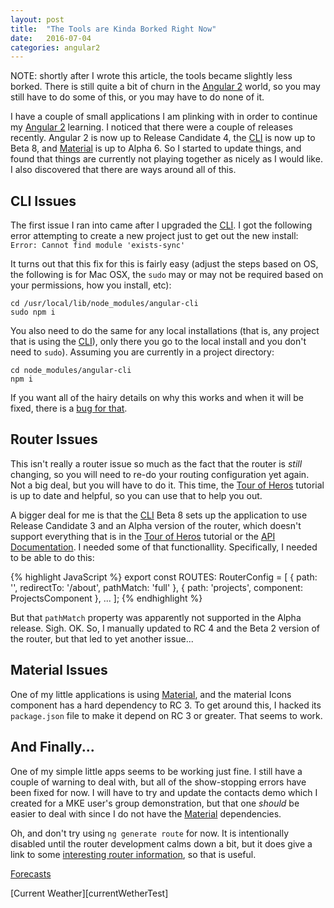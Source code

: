 ```yaml
---
layout: post
title:  "The Tools are Kinda Borked Right Now"
date:   2016-07-04
categories: angular2
---
```


NOTE: shortly after I wrote this article, the tools became slightly less borked.
There is still quite a bit of churn in the [Angular 2][angular2] world, so you may
still have to do some of this, or you may have to do none of it.

I have a couple of small applications I am plinking with in order to continue my [Angular 2][angular2] learning.
I noticed that there were a couple of releases recently. Angular 2 is now up to Release Candidate 4, the [CLI][cli]
is now up to Beta 8, and [Material][material] is up to Alpha 6. So I started to update things, and found that things
are currently not playing together as nicely as I would like. I also discovered that there are ways around all of this.

## CLI Issues

The first issue I ran into came after I upgraded the [CLI][cli]. I got the following error attempting to create a
new project just to get out the new install: ```Error: Cannot find module 'exists-sync'```

It turns out that this fix for this is fairly easy (adjust the steps based on OS, the following is for Mac OSX, the
```sudo``` may or may not be required based on your permissions, how you install, etc):

```
cd /usr/local/lib/node_modules/angular-cli
sudo npm i
```

You also need to do the same for any local installations (that is, any project that is using the [CLI][cli]), only
there you go to the local install and you don't need to ```sudo```). Assuming you are currently in a project directory:

```
cd node_modules/angular-cli
npm i
```

If you want all of the hairy details on why this works and when it will be fixed, there is a [bug for that][iss1186].

## Router Issues

This isn't really a router issue so much as the fact that the router is _still_ changing, so you will need to re-do your
routing configuration yet again. Not a big deal, but you will have to do it. This time, the [Tour of Heros][TOH] tutorial
is up to date and helpful, so you can use that to help you out.

A bigger deal for me is that the [CLI][cli] Beta 8 sets up the application to use Release Candidate 3 and an Alpha version
of the router, which doesn't support everything that is in the [Tour of Heros][TOH] tutorial or the [API Documentation][apidocs].
I needed some of that functionallity. Specifically, I needed to be able to do this:

{% highlight JavaScript %}
export const ROUTES: RouterConfig = [
  { path: '', redirectTo: '/about', pathMatch: 'full' },
  { path: 'projects', component: ProjectsComponent },
  ...
];
{% endhighlight %}

But that ```pathMatch``` property was apparently not supported in the Alpha release. Sigh. OK. So, I manually updated to
RC 4 and the Beta 2 version of the router, but that led to yet another issue...

## Material Issues

One of my little applications is using [Material][material], and the material Icons component has a hard dependency
to RC 3. To get around this, I hacked its ```package.json``` file to make it depend on RC 3 or greater. That seems to
work.

## And Finally...

One of my simple little apps seems to be working just fine. I still have a couple of warning to deal with, but all of
the show-stopping errors have been fixed for now. I will have to try and update the contacts demo which I created for
a MKE user's group demonstration, but that one _should_ be easier to deal with since I do not have the
[Material][material] dependencies.

Oh, and don't try using ```ng generate route``` for now. It is intentionally disabled until the router development
calms down a bit, but it does give a link to some [interesting router information][router], so that is useful.

[Forecasts][forecastsTest]

[Current Weather][currentWetherTest]


[angular2]: https://angular.io
[cli]: https://cli.angular.io
[material]: https://material.angular.io
[iss1186]: https://github.com/angular/angular-cli/issues/1186
[TOH]: https://angular.io/docs/ts/latest/tutorial/
[apidocs]: https://angular.io/docs/ts/latest/api/
[router]: http://victorsavkin.com/post/145672529346/angular-router
[forecastsTest]: https://world-of-teas.herokuapp.com/#/categories
[currentWeatherTest]: https://world-of-teas.herokuapp.com/#/ratings
